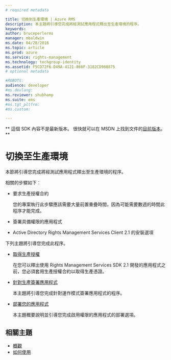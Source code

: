 ```yaml
---
# required metadata

title: 切換到生產環境 | Azure RMS
description: 本主題將引導您完成將經測試應用程式釋出至生產環境的程序。
keywords:
author: bruceperlerms
manager: mbaldwin
ms.date: 04/28/2016
ms.topic: article
ms.prod: azure
ms.service: rights-management
ms.technology: techgroup-identity
ms.assetid: F5CD72F6-D49A-4121-866F-3182CD980875
# optional metadata

#ROBOTS:
audience: developer
#ms.devlang:
ms.reviewer: shubhamp
ms.suite: ems
#ms.tgt_pltfrm:
#ms.custom:

---
```

** 這個 SDK 內容不是最新版本。 很快就可以在 MSDN 上找到文件的[目前版本](https://msdn.microsoft.com/library/windows/desktop/hh535290(v=vs.85).aspx)。 **
# 切換至生產環境

本節將引導您完成將經測試應用程式釋出至生產環境的程序。

相關的步驟如下︰

-   要求生產授權合約

    您的專案執行此步驟應該需要大量前置重疊時間，因為可能需要數週的時間此程序才能完成。

-   簽署具備權限的應用程式
-   Active Directory Rights Management Services Client 2.1 的安裝選項

下列主題將引導您完成此程序。

- [取得生產授權](obtaining-a-production-license.md)

  在您可以釋出使用 Rights Management Services SDK 2.1 開發的應用程式之前，您必須套用生產授權合約以取得生產憑證。
- [針對生產簽署應用程式](signing-your-application-for-production.md)

  本主題將引導您完成針對運作模式簽署應用程式的程序。

- [部署您的應用程式](deploying-your-application.md)

  本主題概要說明並引導您完成啟用權限的應用程式的部署選項。
 

## 相關主題

* [概觀](ad-rms-overview.md)
* [如何使用](how-to-use-msipc.md)
 

 


<!--HONumber=Jun16_HO1-->


